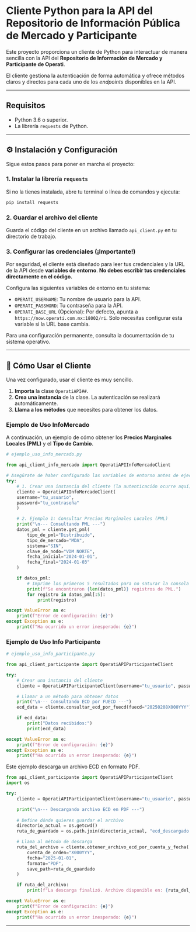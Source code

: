 # Cliente Python para la API del Repositorio de Información Pública de Mercado y Participante

Este proyecto proporciona un cliente de Python para interactuar de manera sencilla con la API del **Repositorio de Información de Mercado y Participante de Operati**.

El cliente gestiona la autenticación de forma automática y ofrece métodos claros y directos para cada uno de los *endpoints* disponibles en la API.

---

## Requisitos

- Python 3.6 o superior.
- La librería `requests` de Python.

---

## ⚙️ Instalación y Configuración

Sigue estos pasos para poner en marcha el proyecto:

### 1. Instalar la librería `requests`

Si no la tienes instalada, abre tu terminal o línea de comandos y ejecuta:

```bash
pip install requests
```

### 2. Guardar el archivo del cliente

Guarda el código del cliente en un archivo llamado `api_client.py` en tu directorio de trabajo.

### 3. Configurar las credenciales (¡Importante!)

Por seguridad, el cliente está diseñado para leer tus credenciales y la URL de la API desde **variables de entorno**. **No debes escribir tus credenciales directamente en el código.**

Configura las siguientes variables de entorno en tu sistema:

- `OPERATI_USERNAME`: Tu nombre de usuario para la API.
- `OPERATI_PASSWORD`: Tu contraseña para la API.
- `OPERATI_BASE_URL` (Opcional): Por defecto, apunta a `https://now.operati.com.mx:18002/ri`. Solo necesitas configurar esta variable si la URL base cambia.

Para una configuración permanente, consulta la documentación de tu sistema operativo.

---

## 🚀 Cómo Usar el Cliente

Una vez configurado, usar el cliente es muy sencillo.

1.  **Importa** la clase `OperatiAPI##`.
2.  **Crea una instancia** de la clase. La autenticación se realizará automáticamente.
3.  **Llama a los métodos** que necesites para obtener los datos.

### Ejemplo de Uso InfoMercado

A continuación, un ejemplo de cómo obtener los **Precios Marginales Locales (PML)** y el **Tipo de Cambio**.

```python
# ejemplo_uso_info_mercado.py

from api_client_info_mercado import OperatiAPIInfoMercadoClient

# Asegúrate de haber configurado las variables de entorno antes de ejecutar
try:
    # 1. Crear una instancia del cliente (la autenticación ocurre aquí)
    cliente = OperatiAPIInfoMercadoClient(
    username="tu_usuario", 
    password="tu_contraseña"
    )

    # 2. Ejemplo 1: Consultar Precios Marginales Locales (PML)
    print("\n--- Consultando PML ---")
    datos_pml = cliente.get_pml(
        tipo_de_pml="Distribuido",
        tipo_de_mercado="MDA",
        sistema="SIN",
        clave_de_nodo="VDM NORTE",
        fecha_inicial="2024-01-01",
        fecha_final="2024-01-03"
    )

    if datos_pml:
        # Imprime los primeros 5 resultados para no saturar la consola
        print(f"Se encontraron {len(datos_pml)} registros de PML.")
        for registro in datos_pml[:5]:
            print(registro)

except ValueError as e:
    print(f"Error de configuración: {e}")
except Exception as e:
    print(f"Ha ocurrido un error inesperado: {e}")


```

### Ejemplo de Uso Info Participante

```python
# ejemplo_uso_info_participante.py

from api_client_participante import OperatiAPIParticipanteClient

try:
    # Crear una instancia del cliente
    cliente = OperatiAPIParticipanteClient(username="tu_usuario", password="tu_contraseña")

    # Llamar a un método para obtener datos
    print("\n--- Consultando ECD por FUECD ---")
    ecd_data = cliente.consultar_ecd_por_fuecd(fuecd="20250208X000YYY")

    if ecd_data:
        print("Datos recibidos:")
        print(ecd_data)

except ValueError as e:
    print(f"Error de configuración: {e}")
except Exception as e:
    print(f"Ha ocurrido un error inesperado: {e}")
```


Este ejemplo descarga un archivo ECD en formato PDF.

```python
from api_client_participante import OperatiAPIParticipanteClient
import os

try:
    cliente = OperatiAPIParticipanteClient(username="tu_usuario", password="tu_contraseña")

    print("\n--- Descargando archivo ECD en PDF ---")
    
    # Define dónde quieres guardar el archivo
    directorio_actual = os.getcwd()
    ruta_de_guardado = os.path.join(directorio_actual, "ecd_descargado.pdf")

    # Llama al método de descarga
    ruta_del_archivo = cliente.obtener_archivo_ecd_por_cuenta_y_fecha(
        cuenta_de_orden="X000YYY",
        fecha="2025-01-01",
        formato="PDF",
        save_path=ruta_de_guardado
    )

    if ruta_del_archivo:
        print(f"La descarga finalizó. Archivo disponible en: {ruta_del_archivo}")

except ValueError as e:
    print(f"Error de configuración: {e}")
except Exception as e:
    print(f"Ha ocurrido un error inesperado: {e}")
```

---